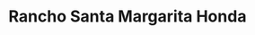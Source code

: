 ---
title: "Rancho Santa Margarita Honda"
url: /rancho-santa-margarita/rancho-santa-margarita-honda/
shop: Autohaus
---